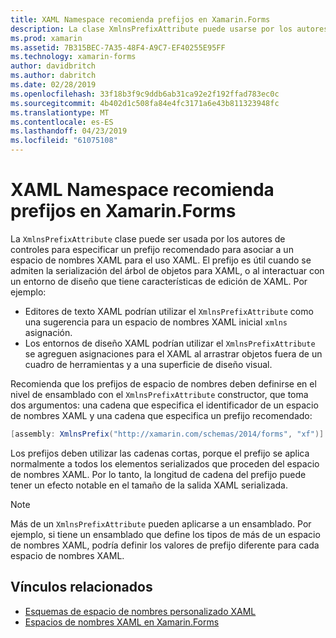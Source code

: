 ```yaml
---
title: XAML Namespace recomienda prefijos en Xamarin.Forms
description: La clase XmlnsPrefixAttribute puede usarse por los autores de controles para especificar un prefijo recomendado para asociar a un espacio de nombres XAML para el uso XAML.
ms.prod: xamarin
ms.assetid: 7B315BEC-7A35-48F4-A9C7-EF40255E95FF
ms.technology: xamarin-forms
author: davidbritch
ms.author: dabritch
ms.date: 02/28/2019
ms.openlocfilehash: 33f18b3f9c9ddb6ab31ca92e2f192ffad783ec0c
ms.sourcegitcommit: 4b402d1c508fa84e4fc3171a6e43b811323948fc
ms.translationtype: MT
ms.contentlocale: es-ES
ms.lasthandoff: 04/23/2019
ms.locfileid: "61075108"
---
```

# <a name="xaml-namespace-recommended-prefixes-in-xamarinforms"></a>XAML Namespace recomienda prefijos en Xamarin.Forms

La `XmlnsPrefixAttribute` clase puede ser usada por los autores de controles para especificar un prefijo recomendado para asociar a un espacio de nombres XAML para el uso XAML. El prefijo es útil cuando se admiten la serialización del árbol de objetos para XAML, o al interactuar con un entorno de diseño que tiene características de edición de XAML. Por ejemplo:

- Editores de texto XAML podrían utilizar el `XmlnsPrefixAttribute` como una sugerencia para un espacio de nombres XAML inicial `xmlns` asignación.
- Los entornos de diseño XAML podrían utilizar el `XmlnsPrefixAttribute` se agreguen asignaciones para el XAML al arrastrar objetos fuera de un cuadro de herramientas y a una superficie de diseño visual.

Recomienda que los prefijos de espacio de nombres deben definirse en el nivel de ensamblado con el `XmlnsPrefixAttribute` constructor, que toma dos argumentos: una cadena que especifica el identificador de un espacio de nombres XAML y una cadena que especifica un prefijo recomendado:

```csharp
[assembly: XmlnsPrefix("http://xamarin.com/schemas/2014/forms", "xf")]
```

Los prefijos deben utilizar las cadenas cortas, porque el prefijo se aplica normalmente a todos los elementos serializados que proceden del espacio de nombres XAML. Por lo tanto, la longitud de cadena del prefijo puede tener un efecto notable en el tamaño de la salida XAML serializada.

> [!NOTE]
> Más de un `XmlnsPrefixAttribute` pueden aplicarse a un ensamblado. Por ejemplo, si tiene un ensamblado que define los tipos de más de un espacio de nombres XAML, podría definir los valores de prefijo diferente para cada espacio de nombres XAML.

## <a name="related-links"></a>Vínculos relacionados

- [Esquemas de espacio de nombres personalizado XAML](custom-namespace-schemas.md)
- [Espacios de nombres XAML en Xamarin.Forms](namespaces.md)
